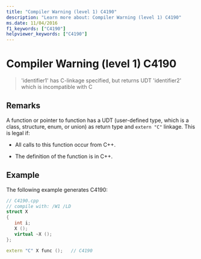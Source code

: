 ```yaml
---
title: "Compiler Warning (level 1) C4190"
description: "Learn more about: Compiler Warning (level 1) C4190"
ms.date: 11/04/2016
f1_keywords: ["C4190"]
helpviewer_keywords: ["C4190"]
---
```

# Compiler Warning (level 1) C4190

> 'identifier1' has C-linkage specified, but returns UDT 'identifier2' which is incompatible with C

## Remarks

A function or pointer to function has a UDT (user-defined type, which is a class, structure, enum, or union) as return type and `extern "C"` linkage. This is legal if:

- All calls to this function occur from C++.

- The definition of the function is in C++.

## Example

The following example generates C4190:

```cpp
// C4190.cpp
// compile with: /W1 /LD
struct X
{
   int i;
   X ();
   virtual ~X ();
};

extern "C" X func ();   // C4190
```
